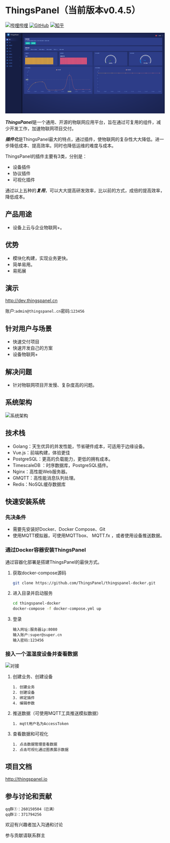 # ThingsPanel（当前版本v0.4.5）
[![哔哩哔哩](https://img.shields.io/badge/dynamic/json?url=https%3A%2F%2Fapi.swo.moe%2Fstats%2Fbilibili%2F572376973&query=count&color=282c34&label=%E5%93%94%E5%93%A9%E5%93%94%E5%93%A9&labelColor=FE7398&logo=data%3Aimage%2Fpng%3Bbase64%2CiVBORw0KGgoAAAANSUhEUgAAAGAAAABgCAYAAADimHc4AAAD7ElEQVR4nO2dW9WrMBCFK6ESkFAJSKiESqgEHCABCZWAhEpAAhL2ecik5dDc%2FpXLBDLfWnlqy0xmJ5BMQnq5CIIgCIIgCIIgCIIgCEIBAHQAemYfrgCunD6wAKAHsEKxALgx+bCQD8%2FS9tmgVqeDr1lLigDgZvDhXso+K9TyTBQRwRJ8AHjntl0Flh5QRAQK%2FmKxPeayWx2OXpBNBKiHvi34b7T2MC4pAvW6twR%2FRwkRKPizBN8CgEcuESj4Lwm+BwBjahEk+H8EwJRKhOaCDzW8e1JLfkUUH1NgmR3XmHffHR1l+72BSs8d7w8U+JDAnZERQMcV+CtUi7dNqFqibB4J7vtrq7xKCuAasbTMXCL4T+5aVk6+2xHUrWdhruAR6HIJcOeu2UHI8zyAe2ytWfEdWz9PVvQ8YAmIQ5dDAB9LFsMVAv8oMO2zAGrC5WNIarRiAuKR9jYEd9pY08aa6uUzIHGRdkgKd8pY0yc1WjEBAqypDYoAG0QAZkQAZkQAZkQAZk4vANQenjsSzS3I%2FwcSbXU5jQBUkRtdf4Rar90v8kSv3+I3ffCCSpk8I%2Fw+lgDkdI%2Fv2rEp2CaiWm1AsDQLlDAD+dlFXLMeAaCSeLZdaSFE5VUQNot38cKuEeBgAsSuG0flVZBmEanbXfNQAsS0fgBYIn2fIu3%2FBBMHEyBmDXlFfA8IzeHb+Ems4WAChKykrVA9ZfsQTL57jXzRg4A5wC%2FA8N4ADiZAZwm2XjW75Qh2KOTfA0p4kygPw28OJcCVgn3nDnYo2EwEYRgGH0qAMyICMCMCMCMCMCMCMCMCMCMCfP3qwHDOQ4AAUekTk8FaBRihJnZdYbvtCGC7LvmkM63GjVDINPFrQgCq5ETXfmMzI90FXzPvfqt7x4rEu%2FZaEcCUxFvgz2zO+BUn6UkoaEEAsptiMSX5e8FoRYCN7cVgb4Vq7U%2FH50Pq4JNP7Qiw8UFnJwcK+tXy+Wj6PLEvPgHSHv5UgwA1IQIwwyFAyLJin9RoxYgAzAQIkPwNmf26busC+OIx5TDqo5nDT+F%2FSS%2F9CYzwb+No49zNy2evkYv0LywGGAXUvp6eSneycqOic0w20k7CNgKE7jJunSGLACTCxF27ylmQc98T5MQUH49swd+I0HPXslLKnT0N+wnkrTKi9JZL%2FL9i1SorMmdeQ4TQQ7OFMxIMzGD45w8nUL1im7efENZLJpgPSw0pfz0cdt4U3230Td%2FTvx2R6d2FrHhEWLkq5PELOMsRPHCPnAZGv1xJteL7jbJiaW3sB2nDvPC%2FosSYvjRQz4cJ6n7KO3rYQL7M+L6nVtfDVRAEQRAEQRAEQRAEIZ5%2FSAXmdfXaoQsAAAAASUVORK5CYII%3D&suffix=+%E5%85%B3%E6%B3%A8&cacheSeconds=3600)](https://space.bilibili.com/572376973)
[![GitHub](https://img.shields.io/badge/dynamic/json?url=https%3A%2F%2Fapi.swo.moe%2Fstats%2Fgithub%2FThingsPanel&query=count&color=181717&label=GitHub&labelColor=282c34&logo=github&suffix=+start&cacheSeconds=3600)](https://github.com/ThingsPanel)
[![知乎](https://img.shields.io/badge/dynamic/json?url=https%3A%2F%2Fapi.swo.moe%2Fstats%2Fzhihu%2Fthingspanel&query=count&color=282c34&label=%E7%9F%A5%E4%B9%8E&labelColor=0084ff&logo=zhihu&logoColor=ffffff&suffix=+%E5%85%B3%E6%B3%A8&cacheSeconds=3600)](https://www.zhihu.com/people/thingspanel) 

![产品首页](./files/other/home_page.png "产品首页")

***ThingsPanel***是一个通用、开源的物联网应用平台，旨在通过可复用的组件，减少开发工作，加速物联网项目交付。

***插件化***是ThingsPanel最大的特点，通过插件，使物联网的复杂性大大降低。进一步降低成本、提高效率。同时也降低运维的难度与成本。

ThingsPanel的插件主要有3类，分别是：
- 设备插件
- 协议插件
- 可视化插件

通过以上五种的***复用***，可以大大提高研发效率，比以前的方式，成倍的提高效率，降低成本。

## 产品用途

- 设备上云与企业物联网+。

## 优势

- 模块化构建，实现业务更快。
- 简单易用。
- 易拓展

## 演示

http://dev.thingspanel.cn

账户:`admin@thingspanel.cn`密码:`123456`

## 针对用户与场景

- 快速交付项目
- 快速开发自己的方案
- 设备物联网+

## 解决问题

- 针对物联网项目开发慢、复杂度高的问题。
  
## 系统架构

![系统架构](http://thingspanel.io/assets/images/thingspanel-system-flow-b92d71e5a8881bc8538355f4e3975882.svg  "系统架构")

## 技术栈
- Golang：天生优异的并发性能，节省硬件成本，可适用于边缘设备。
- Vue.js：前端构建，体验更佳
- PostgreSQL：更高的负载能力，更低的拥有成本。
- TimescaleDB ：时序数据库，PostgreSQL插件。
- Nginx：高性能Web服务器。
- GMQTT：高性能消息队列处理。
- Redis：NoSQL缓存数据库
  
## 快速安装系统

### 先决条件
* 需要先安装好Docker、Docker Compose、Git
* 使用MQTT模拟器，可使用MQTTbox、 MQTT.fx ，或者使用设备推送数据。

### 通过Docker容器安装ThingsPanel

通过容器化部署是搭建ThingsPanel的最快方式。

1. 获取docker-compose源码
   
    ```bash
    git clone https://github.com/ThingsPanel/thingspanel-docker.git
    ```
1. 进入目录并启动服务

    ```bash
    cd thingspanel-docker
    docker-compose -f docker-compose.yml up
    ```
1. 登录
    ```text
    输入网址:服务器ip:8080
    输入账户:super@super.cn
    输入密码:123456
    ```
### 接入一个温湿度设备并查看数据
![对接](./files/other/tp.gif)

1. 创建业务、创建设备
   
    ```text
    1. 创建业务
    2. 创建设备
    3. 绑定插件
    4. 编辑参数
    ```
1. 推送数据（可使用MQTT工具推送模拟数据）
   
    ```text
    1. mqtt用户名为AccessToken
    ```
1. 查看数据和可视化
 
    ```text
    1. 点击数据管理查看数据
    2. 点击可视化通过图表展示数据
    ```

## 项目文档
http://thingspanel.io

## 参与讨论和贡献
```
qq群①：260150504（已满）
qq群②：371794256
```

欢迎有兴趣者加入沟通和讨论

参与贡献请联系群主




